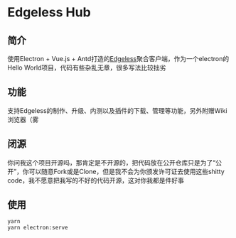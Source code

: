 # Edgeless Hub
## 简介
使用Electron + Vue.js + Antd打造的[Edgeless](https://home.edgeless.top)聚合客户端，作为一个electron的Hello World项目，代码有些杂乱无章，很多写法比较拙劣

## 功能
支持Edgeless的制作、升级、内测以及插件的下载、管理等功能，另外附赠Wiki浏览器（雾

## 闭源
你问我这个项目开源吗，那肯定是不开源的，把代码放在公开仓库只是为了“公开”，你可以随意Fork或是Clone，但是我不会为你颁发许可证去使用这些shitty code，我不愿意把我写的不好的代码开源，这对你我都是件好事

## 使用
```
yarn
yarn electron:serve
```